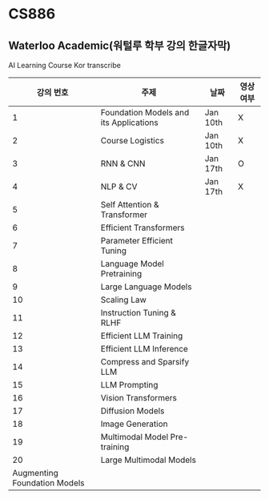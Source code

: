 # CS886
## Waterloo Academic(워털루 학부 강의 한글자막)

AI Learning Course Kor transcribe

| 강의 번호 | 주제 | 날짜 | 영상 여부 | 
|----------------|-------|------|--------|
| 1 | Foundation Models and its Applications | Jan 10th | X |
| 2 | Course Logistics | Jan 10th | X | 
| 3 | RNN & CNN | Jan 17th | O |
| 4 | NLP & CV | Jan 17th | X |
| 5 | Self Attention & Transformer | | | 
| 6 | Efficient Transformers | | | 
| 7 | Parameter Efficient Tuning | | | 
| 8 | Language Model Pretraining | | | 
| 9 | Large Language Models | | | 
| 10 | Scaling Law | | | 
| 11 | Instruction Tuning & RLHF | | | 
| 12 | Efficient LLM Training | | | 
| 13 | Efficient LLM Inference | | | 
| 14 | Compress and Sparsify LLM | | | 
| 15 | LLM Prompting | | | 
| 16 | Vision Transformers | | | 
| 17 | Diffusion Models | | | 
| 18 | Image Generation | | | 
| 19 | Multimodal Model Pre-training | | | 
| 20 | Large Multimodal Models | | |
|Augmenting Foundation Models |